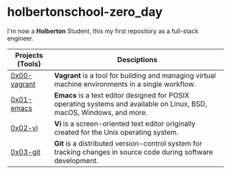 # holbertonschool-zero_day

I'm now a **Holberton** Student, this my first repository as a full-stack engineer.

**Projects (Tools)** | **Desciptions**
--- | ---
[0x00-vagrant](https://github.com/Jenni-Foued/holbertonschool-zero_day/tree/master/0x00-vagrant) | **Vagrant** is a tool for building and managing virtual machine environments in a single workflow.
[0x01-emacs](https://github.com/Jenni-Foued/holbertonschool-zero_day/tree/master/0x01-emacs) | **Emacs** is a text editor designed for POSIX operating systems and available on Linux, BSD, macOS, Windows, and more.
[0x02-vi](https://github.com/Jenni-Foued/holbertonschool-zero_day/tree/master/0x02-vi) | **Vi** is a screen-oriented text editor originally created for the Unix operating system.
[0x03-git](https://github.com/Jenni-Foued/holbertonschool-zero_day/tree/master/0x03-git) | **Git** is a distributed version-control system for tracking changes in source code during software development. 